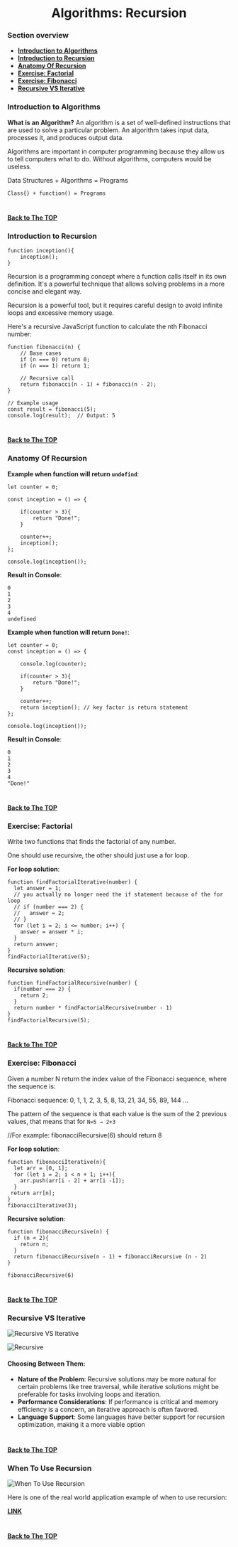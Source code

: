 <h1 align="center">Algorithms: Recursion</h1>

### Section overview
* **[Introduction to Algorithms](#introduction-to-algorithms)**
* **[Introduction to Recursion](#introduction-to-recursion)**
* **[Anatomy Of Recursion](#anatomy-of-recursion)**
* **[Exercise: Factorial](#e-factorial)**
* **[Exercise: Fibonacci](#e-fibonacci)**
* **[Recursive VS Iterative](#recursive-vs-iterative)**


### Introduction to Algorithms

**What is an Algorithm?**
An algorithm is a set of well-defined instructions that are used to solve a particular problem. An algorithm takes input data, processes it, and produces output data.

Algorithms are important in computer programming because they allow us to tell computers what to do. Without algorithms, computers would be useless.

Data Structures + Algorithms = Programs

``Class{} + function() = Programs`` 

#
**[Back to The TOP](#section-overview)**

### Introduction to Recursion

```
function inception(){
    inception();
}
```
Recursion is a programming concept where a function calls itself in its own definition. It's a powerful technique that allows solving problems in a more concise and elegant way.

Recursion is a powerful tool, but it requires careful design to avoid infinite loops and excessive memory usage.

Here's a recursive JavaScript function to calculate the nth Fibonacci number:
```
function fibonacci(n) {
    // Base cases
    if (n === 0) return 0;
    if (n === 1) return 1;

    // Recursive call
    return fibonacci(n - 1) + fibonacci(n - 2);
}

// Example usage
const result = fibonacci(5);
console.log(result);  // Output: 5
```
#
**[Back to The TOP](#section-overview)**

### Anatomy Of Recursion

**Example when function will return ``undefind``**:

```
let counter = 0;

const inception = () => {

    if(counter > 3){
        return "Done!";
    }

    counter++;
    inception();
};

console.log(inception());
```

**Result in Console**:
```
0
1
2
3
4
undefined
```
**Example when function will return ``Done!``**:
```
let counter = 0;
const inception = () => {

    console.log(counter);

    if(counter > 3){
        return "Done!";
    }

    counter++;
    return inception(); // key factor is return statement
};

console.log(inception());
```
**Result in Console**:
```
0
1
2
3
4
"Done!"
```
#
**[Back to The TOP](#section-overview)**

### <a name="e-factorial">Exercise: Factorial</a>

Write two functions that finds the factorial of any number.

One should use recursive, the other should just use a for loop.

**For loop solution**:
```
function findFactorialIterative(number) {
  let answer = 1;
  // you actually no longer need the if statement because of the for loop
  // if (number === 2) {
  //   answer = 2;
  // }
  for (let i = 2; i <= number; i++) {
    answer = answer * i;
  }
  return answer;
}
findFactorialIterative(5);
```

**Recursive solution**:
```
function findFactorialRecursive(number) {
  if(number === 2) {
    return 2;
  }
  return number * findFactorialRecursive(number - 1)
}
findFactorialRecursive(5);
```
#
**[Back to The TOP](#section-overview)**

### <a name="e-fibonacci"> Exercise: Fibonacci</a>

Given a number N return the index value of the Fibonacci sequence, where the sequence is:

Fibonacci sequence:  0, 1, 1, 2, 3, 5, 8, 13, 21, 34, 55, 89, 144 ...

The pattern of the sequence is that each value is the sum of the 2 previous values, that means that for ``N=5 → 2+3``

//For example: fibonacciRecursive(6) should return 8

**For loop solution**:
```
function fibonacciIterative(n){
  let arr = [0, 1];
  for (let i = 2; i < n + 1; i++){
    arr.push(arr[i - 2] + arr[i -1]);
  }
 return arr[n];
}
fibonacciIterative(3);
```

**Recursive solution**:
```
function fibonacciRecursive(n) {
  if (n < 2){
    return n;
  }
  return fibonacciRecursive(n - 1) + fibonacciRecursive (n - 2)
}

fibonacciRecursive(6)
```
#
**[Back to The TOP](#section-overview)**

### Recursive VS Iterative

![Recursive VS Iterative](https://github.com/tsokac2/-_-_Data_Structures_Algorithms/blob/main/src/33.png)

![Recursive](https://github.com/tsokac2/-_-_Data_Structures_Algorithms/blob/main/src/34.png)

#### Choosing Between Them:

- **Nature of the Problem**: Recursive solutions may be more natural for certain problems like tree traversal, while iterative solutions might be preferable for tasks involving loops and iteration.
- **Performance Considerations**: If performance is critical and memory efficiency is a concern, an iterative approach is often favored.
- **Language Support**: Some languages have better support for recursion optimization, making it a more viable option

#
**[Back to The TOP](#section-overview)**

### When To Use Recursion

![When To Use Recursion]()

Here is one of the real world application example of when to use recursion: 

**[LINK](https://stackoverflow.com/questions/105838/real-world-examples-of-recursion)**

#
**[Back to The TOP](#section-overview)**

